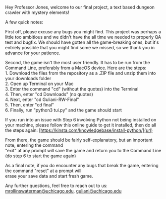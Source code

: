 Hey Professor Jones, welcome to our final project, a text based dungeon crawler with mystery elements!

A few quick notes:

  First off, please excuse any bugs you might find. This project was perhaps a little too ambitious and we didn't have the all time 
  we needed to properly QA test and bugfix. We should have gotten all the game-breaking ones, but it's entriely possible that you might find
  some we missed, so we thank you in advance for your patience.

  Second, the game isn't the most user friendly. It has to be run from the Command Line, preferably from a MacOS device. Here are the steps:\
    1. Download the files from the repository as a .ZIP file and unzip them into your downloads folder\
    2. Open up Terminal on your Mac\
    3. Enter the command "cd" (without the quotes) into the Terminal\
    4. Then, enter "cd Downloads" (no quotes)\
    4. Next, enter "cd Guliani-RW-Final"\
    5. Then, enter "cd final"\
    6. Finally, run "python3 tui.py" and the game should start

  If you run into an issue with Step 6 involving Python not being installed on your machine,
  please follow this online guide to get it installed, then do all the steps again: [https://kinsta.com/knowledgebase/install-python/](url)

  From there, the game should be fairly self-explanatory, but an important note, entering the command\
  "exit" at any prompt will save the game and return you to the Command Line (do step 6 to start the game again)

  As a final note, if you do encounter any bugs that break the game, entering the command "reset" at a prompt will\
  erase your save data and start fresh game. 

  Any further questions, feel free to reach out to us: mrollinswaterman@uchicago.edu, guliani@uchicago.edu

  
